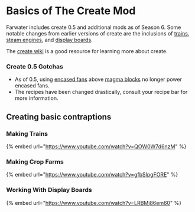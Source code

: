 # Basics of The Create Mod

Farwater includes create 0.5 and additional mods as of Season 6.  Some notable changes from earlier versions of create are the inclusions of [trains](https://create.fandom.com/wiki/Trains), [steam engines](https://create.fandom.com/wiki/Steam\_Engine), and [display boards](https://create.fandom.com/wiki/Display\_Board).

The [create wiki](https://create.fandom.com/wiki/Create\_Mod\_Wiki) is a good resource for learning more about create.

### Create 0.5 Gotchas

* As of 0.5, using [encased fans](https://create.fandom.com/wiki/Encased\_Fan) above [magma blocks](https://minecraft.fandom.com/wiki/Magma\_Block) no longer power encased fans.
* The recipes have been changed drastically, consult your recipe bar for more information.

## Creating basic contraptions

### Making Trains

{% embed url="https://www.youtube.com/watch?v=QOW0W7d6nzM" %}

### Making Crop Farms

{% embed url="https://www.youtube.com/watch?v=gfbSlpgFORE" %}

### Working With Display Boards

{% embed url="https://www.youtube.com/watch?v=LRBMj86em60" %}
